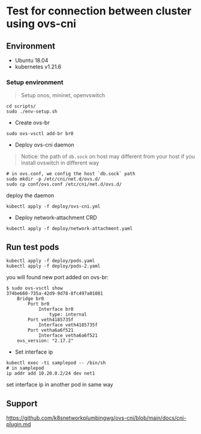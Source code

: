 # Test for connection between cluster using ovs-cni
## Environment
- Ubuntu 18.04
- kubernetes v1.21.6

### Setup environment
>Setup onos, mininet, openvswitch
```
cd scripts/
sudo ./env-setup.sh
```

* Create ovs-br
```
sudo ovs-vsctl add-br br0
```

* Deploy ovs-cni daemon
>Notice: the path of `db.sock` on host may different from your host if you install ovswitch in different way
```
# in ovs.conf, we config the host `db.sock` path
sudo mkdir -p /etc/cni/net.d/ovs.d/
sudo cp conf/ovs.conf /etc/cni/net.d/ovs.d/
```

deploy the daemon
```
kubectl apply -f deploy/ovs-cni.yml
```

* Deploy network-attachment CRD
```
kubectl apply -f deploy/network-attachment.yaml
```

## Run test pods
```
kubectl apply -f deploy/pods.yaml
kubectl apply -f deploy/pods-2.yaml
```

you will found new port added on ovs-br:
```
$ sudo ovs-vsctl show
374be660-735a-42d9-9d78-8fc497a01081
    Bridge br0
        Port br0
            Interface br0
                type: internal
        Port veth4185735f
            Interface veth4185735f
        Port vetha6a6f521
            Interface vetha6a6f521
    ovs_version: "2.17.2"
```

* Set interface ip
```
kubectl exec -ti samplepod -- /bin/sh
# in samplepod
ip addr add 10.20.0.2/24 dev net1
```
set interface ip in another pod in same way

## Support

https://github.com/k8snetworkplumbingwg/ovs-cni/blob/main/docs/cni-plugin.md
